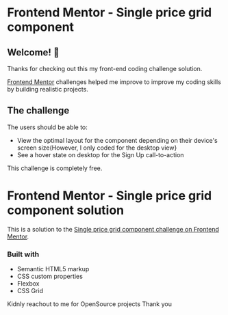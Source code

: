# Frontend Mentor - Single price grid component


## Welcome! 👋

Thanks for checking out this my front-end coding challenge solution.

[Frontend Mentor](https://www.frontendmentor.io) challenges helped me improve to improve my coding skills by building realistic projects.


## The challenge

The users should be able to:

- View the optimal layout for the component depending on their device's screen size(However, I only coded for the desktop view}
- See a hover state on desktop for the Sign Up call-to-action

This challenge is completely free.


# Frontend Mentor - Single price grid component solution

This is a solution to the [Single price grid component challenge on Frontend Mentor](https://responsive-landing-page-using-html-and-css.dolaposalim.repl.co/).

### Built with

- Semantic HTML5 markup
- CSS custom properties
- Flexbox
- CSS Grid

Kidnly reachout to me for OpenSource projects
Thank you
